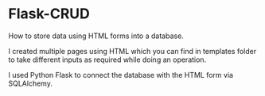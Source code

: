 # Flask-CRUD
How to store data using HTML forms into a database.

I created multiple pages using HTML which you can find in templates folder to take different inputs as required while doing an operation.

I used Python Flask to connect the database with the HTML form via SQLAlchemy.
